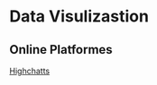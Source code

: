 # Data Visulizastion



## Online Platformes

[Highchatts](https://www.highcharts.com.cn/demo/highcharts/line-ajax)